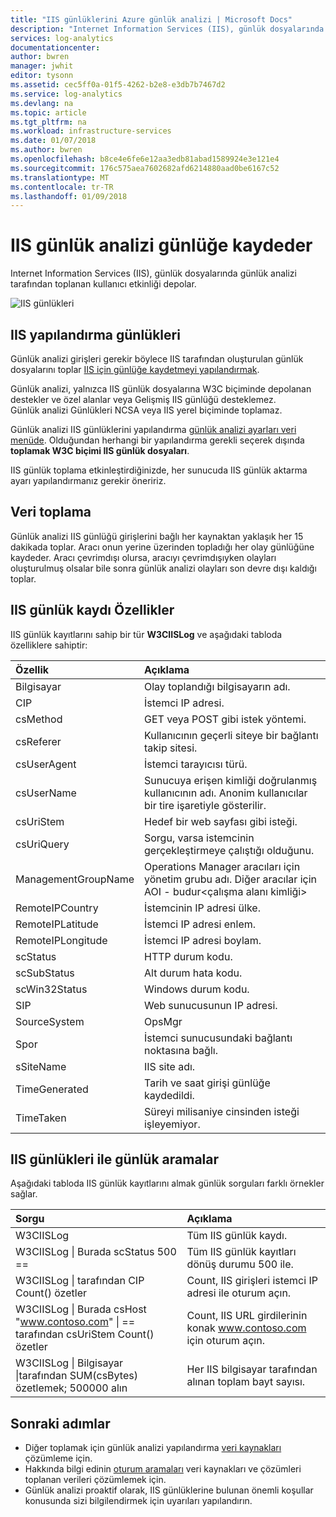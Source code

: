 ```yaml
---
title: "IIS günlüklerini Azure günlük analizi | Microsoft Docs"
description: "Internet Information Services (IIS), günlük dosyalarında günlük analizi tarafından toplanan kullanıcı etkinliği depolar.  Bu makalede, IIS günlüklerini koleksiyonunu ve Ayrıntılar için günlük analizi çalışma alanında oluşturdukları kayıtlarının nasıl yapılandırılacağı açıklanmaktadır."
services: log-analytics
documentationcenter: 
author: bwren
manager: jwhit
editor: tysonn
ms.assetid: cec5ff0a-01f5-4262-b2e8-e3db7b7467d2
ms.service: log-analytics
ms.devlang: na
ms.topic: article
ms.tgt_pltfrm: na
ms.workload: infrastructure-services
ms.date: 01/07/2018
ms.author: bwren
ms.openlocfilehash: b8ce4e6fe6e12aa3edb81abad1589924e3e121e4
ms.sourcegitcommit: 176c575aea7602682afd6214880aad0be6167c52
ms.translationtype: MT
ms.contentlocale: tr-TR
ms.lasthandoff: 01/09/2018
---
```

# <a name="iis-logs-in-log-analytics"></a>IIS günlük analizi günlüğe kaydeder
Internet Information Services (IIS), günlük dosyalarında günlük analizi tarafından toplanan kullanıcı etkinliği depolar.  

![IIS günlükleri](media/log-analytics-data-sources-iis-logs/overview.png)

## <a name="configuring-iis-logs"></a>IIS yapılandırma günlükleri
Günlük analizi girişleri gerekir böylece IIS tarafından oluşturulan günlük dosyalarını toplar [IIS için günlüğe kaydetmeyi yapılandırmak](https://technet.microsoft.com/library/hh831775.aspx).

Günlük analizi, yalnızca IIS günlük dosyalarına W3C biçiminde depolanan destekler ve özel alanlar veya Gelişmiş IIS günlüğü desteklemez.  
Günlük analizi Günlükleri NCSA veya IIS yerel biçiminde toplamaz.

Günlük analizi IIS günlüklerini yapılandırma [günlük analizi ayarları veri menüde](log-analytics-data-sources.md#configuring-data-sources).  Olduğundan herhangi bir yapılandırma gerekli seçerek dışında **toplamak W3C biçimi IIS günlük dosyaları**.

IIS günlük toplama etkinleştirdiğinizde, her sunucuda IIS günlük aktarma ayarı yapılandırmanız gerekir öneririz.

## <a name="data-collection"></a>Veri toplama
Günlük analizi IIS günlüğü girişlerini bağlı her kaynaktan yaklaşık her 15 dakikada toplar.  Aracı onun yerine üzerinden topladığı her olay günlüğüne kaydeder.  Aracı çevrimdışı olursa, aracıyı çevrimdışıyken olayları oluşturulmuş olsalar bile sonra günlük analizi olayları son devre dışı kaldığı toplar.

## <a name="iis-log-record-properties"></a>IIS günlük kaydı Özellikler
IIS günlük kayıtlarını sahip bir tür **W3CIISLog** ve aşağıdaki tabloda özelliklere sahiptir:

| Özellik | Açıklama |
|:--- |:--- |
| Bilgisayar |Olay toplandığı bilgisayarın adı. |
| CIP |İstemci IP adresi. |
| csMethod |GET veya POST gibi istek yöntemi. |
| csReferer |Kullanıcının geçerli siteye bir bağlantı takip sitesi. |
| csUserAgent |İstemci tarayıcısı türü. |
| csUserName |Sunucuya erişen kimliği doğrulanmış kullanıcının adı. Anonim kullanıcılar bir tire işaretiyle gösterilir. |
| csUriStem |Hedef bir web sayfası gibi isteği. |
| csUriQuery |Sorgu, varsa istemcinin gerçekleştirmeye çalıştığı olduğunu. |
| ManagementGroupName |Operations Manager aracıları için yönetim grubu adı.  Diğer aracılar için AOI - budur\<çalışma alanı kimliği\> |
| RemoteIPCountry |İstemcinin IP adresi ülke. |
| RemoteIPLatitude |İstemci IP adresi enlem. |
| RemoteIPLongitude |İstemci IP adresi boylam. |
| scStatus |HTTP durum kodu. |
| scSubStatus |Alt durum hata kodu. |
| scWin32Status |Windows durum kodu. |
| SIP |Web sunucusunun IP adresi. |
| SourceSystem |OpsMgr |
| Spor |İstemci sunucusundaki bağlantı noktasına bağlı. |
| sSiteName |IIS site adı. |
| TimeGenerated |Tarih ve saat girişi günlüğe kaydedildi. |
| TimeTaken |Süreyi milisaniye cinsinden isteği işleyemiyor. |

## <a name="log-searches-with-iis-logs"></a>IIS günlükleri ile günlük aramalar
Aşağıdaki tabloda IIS günlük kayıtlarını almak günlük sorguları farklı örnekler sağlar.

| Sorgu | Açıklama |
|:--- |:--- |
| W3CIISLog |Tüm IIS günlük kaydı. |
| W3CIISLog &#124; Burada scStatus 500 == |Tüm IIS günlük kayıtları dönüş durumu 500 ile. |
| W3CIISLog &#124; tarafından CIP Count() özetler |Count, IIS girişleri istemci IP adresi ile oturum açın. |
| W3CIISLog &#124; Burada csHost "www.contoso.com" &#124; == tarafından csUriStem Count() özetler |Count, IIS URL girdilerinin konak www.contoso.com için oturum açın. |
| W3CIISLog &#124; Bilgisayar &#124;tarafından SUM(csBytes) özetlemek; 500000 alın |Her IIS bilgisayar tarafından alınan toplam bayt sayısı. |

## <a name="next-steps"></a>Sonraki adımlar
* Diğer toplamak için günlük analizi yapılandırma [veri kaynakları](log-analytics-data-sources.md) çözümleme için.
* Hakkında bilgi edinin [oturum aramaları](log-analytics-log-searches.md) veri kaynakları ve çözümleri toplanan verileri çözümlemek için.
* Günlük analizi proaktif olarak, IIS günlüklerine bulunan önemli koşullar konusunda sizi bilgilendirmek için uyarıları yapılandırın.
